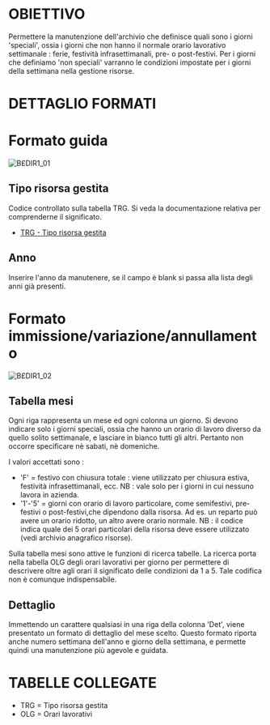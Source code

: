 # OBIETTIVO
Permettere la manutenzione dell'archivio che definisce quali sono i giorni 'speciali', ossia i giorni che non hanno il normale orario lavorativo settimanale :  ferie, festività infrasettimanali, pre- o post-festivi. Per i giorni che definiamo 'non speciali' varranno le condizioni impostate per i giorni della settimana nella gestione risorse.
# DETTAGLIO FORMATI
# Formato guida

![B£DIR1_01](http://localhost:3000/immagini/MBDOC_OGG-P_B£DIR1/BXDIR1_01.png)
## Tipo risorsa gestita
Codice controllato sulla tabella TRG. Si veda la documentazione relativa per comprenderne il significato.

- [TRG - Tipo risorsa gestita](Sorgenti/OG/TA/TRG)

## Anno
Inserire l'anno da manutenere, se il campo è blank si passa alla lista degli anni già presenti.

# Formato immissione/variazione/annullamento

![B£DIR1_02](http://localhost:3000/immagini/MBDOC_OGG-P_B£DIR1/BXDIR1_02.png)
## Tabella mesi
Ogni riga rappresenta un mese ed ogni colonna un giorno.
Si devono indicare solo i giorni speciali, ossia che hanno un orario di lavoro diverso da quello solito settimanale, e lasciare in bianco tutti gli altri. Pertanto non occorre specificare nè sabati, nè domeniche.

I valori accettati sono : 

- 'F' = festivo con chiusura totale :  viene utilizzato per chiusura estiva, festività infrasettimanali, ecc. NB :  vale solo per i giorni in cui nessuno lavora in azienda.
- '1'-'5' = giorni con orario di lavoro particolare, come semifestivi, pre-festivi o post-festivi,che dipendono dalla risorsa. Ad es. un reparto può avere un orario ridotto, un altro avere orario normale. NB :   il codice indica quale dei 5 orari particolari della risorsa deve essere utilizzato (vedi archivio anagrafico risorse).


Sulla tabella mesi sono attive le funzioni di ricerca tabelle. La ricerca porta nella tabella OLG degli orari lavorativi per giorno per permettere di descrivere oltre agli orari il significato delle condizioni da 1 a 5. Tale codifica non è comunque indispensabile.

## Dettaglio
Immettendo un carattere qualsiasi in una riga della colonna 'Det', viene presentato un formato di dettaglio del mese scelto.
Questo formato riporta anche numero settimana dell'anno e giorno della settimana, e permette quindi una manutenzione più agevole e guidata.

# TABELLE COLLEGATE

- TRG  =    Tipo risorsa gestita
- OLG  =    Orari lavorativi

